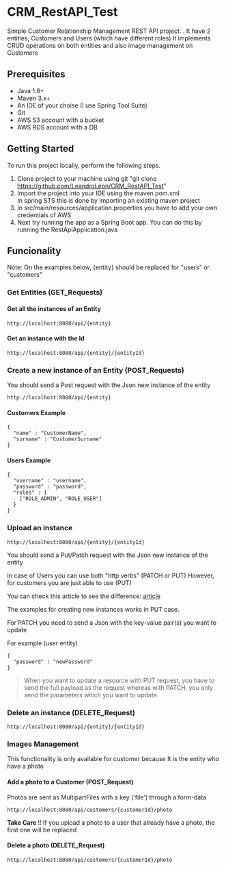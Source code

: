# CRM_RestAPI_Test

Simple Customer Relationship Management REST API project. . It have 2 entities, Customers and Users (which have different roles)
It implements CRUD operations on both entities and also image management on Customers

## Prerequisites

- Java 1.8+
- Maven 3.x+
- An IDE of your choise (I use Spring Tool Suite)
- Git
- AWS S3 account with a bucket
- AWS RDS account with a DB 

## Getting Started

To run this project locally, perform the following steps.

1. Clone project to your machine using git "git clone https://github.com/LeandroLeon/CRM_RestAPI_Test" 
2. Import the project into your IDE using the maven pom.xml <br/>
  In spring STS this is done by importing an existing maven project
3. In src/main/resources/application.properties you have to add your own credentials of AWS
4. Next try running the app as a Spring Boot app. You can do this by running the RestApiApplication.java


## Funcionality

Note: On the examples below, {entity} should be replaced for "users" or "customers"

### Get Entities (GET_Requests)

#### Get all the instances of an Entity

````
http://localhost:8080/api/{entity}
````

#### Get an instance with the Id

````
http://localhost:8080/api/{entity}/{entityId}
````

### Create a new instance of an Entity (POST_Requests)

You should send a Post request with the Json new instance of the entity

````
http://localhost:8080/api/{entity}
````

#### Customers Example

````
{
  "name" : "CustomerName",
  "surname" : "CustomerSurname"
}
````

#### Users Example

````
{
  "username" : "username",
  "password" : "password",
  "roles" : {
    ["ROLE_ADMIN", "ROLE_USER"]
  }
}
````

### Upload an instance 

````
http://localhost:8080/api/{entity}/{entityId}
````

You should send a Put/Patch request with the Json new instance of the entity

In case of Users you can use both "http verbs" (PATCH or PUT)
However, for customers you are just able to use (PUT)

You can check this article to see the difference: [article](https://www.testingexcellence.com/difference-put-patch-requests/)

The examples for creating new instances works in PUT case.

For PATCH you need to send a Json with the key-value pair(s) you want to update

For example (user entity)
````
{
  "password" : "newPassword"
}
````

> When you want to update a resource with PUT request, 
> you have to send the full payload as the request whereas with PATCH,
> you only send the parameters which you want to update.

### Delete an instance (DELETE_Request)

````
http://localhost:8080/api/{entity}/{entityId}
````

### Images Management

This functionality is only available for customer because It is the entity who have a photo

#### Add a photo to a Customer (POST_Request)

Photos are sent as MultipartFiles with a key ('file') through a form-data

````
http://localhost:8080/api/customers/{customerId}/photo
````

**Take Care** !! If you upload a photo to a user that already have a photo, the first one will be replaced


#### Delete a photo (DELETE_Request)

````
http://localhost:8080/api/customers/{customerId}/photo
````











